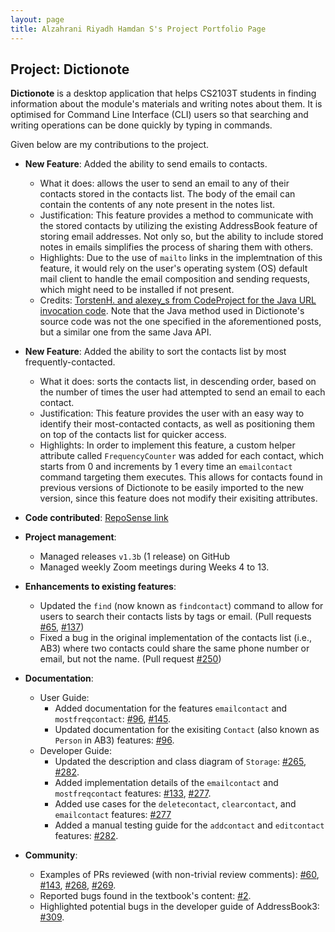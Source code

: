 ```yaml
---
layout: page
title: Alzahrani Riyadh Hamdan S's Project Portfolio Page
---
```


## Project: Dictionote

**Dictionote** is a desktop application that helps CS2103T students in finding information about the module's materials and writing notes about them. It is optimised for Command Line Interface (CLI) users so that searching and writing operations can be done quickly by typing in commands.

Given below are my contributions to the project.

* **New Feature**: Added the ability to send emails to contacts.
  * What it does: allows the user to send an email to any of their contacts stored in the contacts list. The body of the email can contain the contents of any note present in the notes list.
  * Justification: This feature provides a method to communicate with the stored contacts by utilizing the existing AddressBook feature of storing email addresses. Not only so, but the ability to include stored notes in emails simplifies the process of sharing them with others.
  * Highlights: Due to the use of `mailto` links in the implemtnation of this feature, it would rely on the user's operating system (OS) default mail client to handle the email composition and sending requests, which might need to be installed if not present.
  * Credits: [TorstenH. and alexey_s from CodeProject for the Java URL invocation code](https://www.codeproject.com/questions/398241/how-to-open-url-in-java). Note that the Java method used in Dictionote's source code was not the one specified in the aforementioned posts, but a similar one from the same Java API. 
  
* **New Feature**: Added the ability to sort the contacts list by most frequently-contacted.
  * What it does: sorts the contacts list, in descending order, based on the number of times the user had attempted to send an email to each contact.
  * Justification: This feature provides the user with an easy way to identify their most-contacted contacts, as well as positioning them on top of the contacts list for quicker access.
  * Highlights: In order to implement this feature, a custom helper attribute called `FrequencyCounter` was added for each contact, which starts from 0 and increments by 1 every time an `emailcontact` command targeting them executes. This allows for contacts found in previous versions of Dictionote to be easily imported to the new version, since this feature does not modify their exisiting attributes.

* **Code contributed**: [RepoSense link](https://nus-cs2103-ay2021s2.github.io/tp-dashboard/?search=w13&sort=groupTitle&sortWithin=title&since=2021-02-19&timeframe=commit&mergegroup=&groupSelect=groupByRepos&breakdown=false&tabOpen=true&tabType=authorship&tabAuthor=riyadh-h&tabRepo=AY2021S2-CS2103T-W13-1%2Ftp%5Bmaster%5D&authorshipIsMergeGroup=false&authorshipFileTypes=docs~functional-code~test-code&authorshipIsBinaryFileTypeChecked=false)

* **Project management**:
  * Managed releases `v1.3b` (1 release) on GitHub
  * Managed weekly Zoom meetings during Weeks 4 to 13.

* **Enhancements to existing features**:
  * Updated the `find` (now known as `findcontact`) command to allow for users to search their contacts lists by tags or email. (Pull requests [\#65](https://github.com/AY2021S2-CS2103T-W13-1/tp/pull/65), [\#137](https://github.com/AY2021S2-CS2103T-W13-1/tp/pull/137))
  * Fixed a bug in the original implementation of the contacts list (i.e., AB3) where two contacts could share the same phone number or email, but not the name. (Pull request [\#250](https://github.com/AY2021S2-CS2103T-W13-1/tp/pull/250))

* **Documentation**:
  * User Guide:
    * Added documentation for the features `emailcontact` and `mostfreqcontact`: [\#96](https://github.com/AY2021S2-CS2103T-W13-1/tp/pull/96), [\#145](https://github.com/AY2021S2-CS2103T-W13-1/tp/pull/145).
	* Updated documentation for the exisiting `Contact` (also known as `Person` in AB3) features: [\#96](https://github.com/AY2021S2-CS2103T-W13-1/tp/pull/96).
  * Developer Guide:
    * Updated the description and class diagram of `Storage`: [\#265](https://github.com/AY2021S2-CS2103T-W13-1/tp/pull/265), [\#282](https://github.com/AY2021S2-CS2103T-W13-1/tp/pull/282).
    * Added implementation details of the `emailcontact` and `mostfreqcontact` features: [\#133](https://github.com/AY2021S2-CS2103T-W13-1/tp/pull/133), [\#277](https://github.com/AY2021S2-CS2103T-W13-1/tp/pull/277).
	* Added use cases for the `deletecontact`, `clearcontact`, and `emailcontact` features: [\#277](https://github.com/AY2021S2-CS2103T-W13-1/tp/pull/277)
	* Added a manual testing guide for the `addcontact` and `editcontact` features: [\#282](https://github.com/AY2021S2-CS2103T-W13-1/tp/pull/282/files).

* **Community**:
  * Examples of PRs reviewed (with non-trivial review comments): [\#60](https://github.com/AY2021S2-CS2103T-W13-1/tp/pull/60),  [\#143](https://github.com/AY2021S2-CS2103T-W13-1/tp/pull/143),  [\#268](https://github.com/AY2021S2-CS2103T-W13-1/tp/pull/268),  [\#269](https://github.com/AY2021S2-CS2103T-W13-1/tp/pull/269).
  * Reported bugs found in the textbook's content: [\#2](https://github.com/nus-cs2103-AY2021S2/forum/issues/2).
  * Highlighted potential bugs in the developer guide of AddressBook3: [\#309](https://github.com/nus-cs2103-AY2021S2/forum/issues/309).
